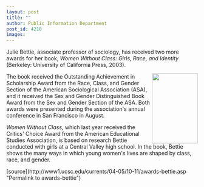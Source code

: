 ```yaml
---
layout: post
title: ""
author: Public Information Department
post_id: 4218
images:
---
```


<a name="content" id="content"></a>
<p>
  Julie Bettie, associate professor of sociology, has received two more awards for her book, <i>Women Without Class: Girls, Race, and Identity</i> (Berkeley: University of California Press, 2003).
</p>
<p>
  <img align="right" height="184" src="../art/bettie_book.120.jpg" width="120" alt="">The book received the Outstanding Achievement in Scholarship Award from the Race, Class, and Gender Section of the American Sociological Association (ASA), and it received the Sex and Gender Distinguished Book Award from the Sex and Gender Section of the ASA. Both awards were presented during the association's annual conference in San Francisco in August.
</p>
<p>
  <i>Women Without Class,</i> which last year received the Critics' Choice Award from the American Educational Studies Association, is based on research Bettie conducted with girls at a Central Valley high school. In the book, Bettie shows the many ways in which young women's lives are shaped by class, race, and gender.
</p>
<p>

</p>
[source](http://www1.ucsc.edu/currents/04-05/10-11/awards-bettie.asp "Permalink to awards-bettie")
